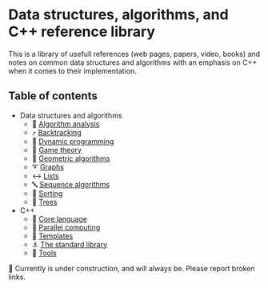 # Data structures, algorithms, and C++ reference library

This is a library of usefull references (web pages, papers, video, books) and notes
on common data structures and algorithms with an emphasis on C++ when it comes to their
implementation.

## Table of contents

* Data structures and algorithms
	* :microscope: [Algorithm analysis](data_structures_and_algorithms/algorithm_analysis.md)
	* :arrow_heading_up: [Backtracking](data_structures_and_algorithms/backtracking.md)
	* :pushpin: [Dynamic programming](data_structures_and_algorithms/dynamic_programming.md)
	* :game_die: [Game theory](data_structures_and_algorithms/game_theory.md)
	* :triangular_ruler: [Geometric algorithms](data_structures_and_algorithms/geometric_algorithms.md)
	* :curly_loop: [Graphs](data_structures_and_algorithms/graphs.md)
	* :left_right_arrow: [Lists](data_structures_and_algorithms/lists.md)
	* :abc: [Sequence algorithms](data_structures_and_algorithms/sequence_algorithms.md)
	* :signal_strength: [Sorting](data_structures_and_algorithms/sorting.md)
	* :deciduous_tree: [Trees](data_structures_and_algorithms/trees.md)
* C++
	* :chestnut: [Core language](cpp/core_language.md)
	* :twisted_rightwards_arrows: [Parallel computing](cpp/parallel_computing.md)
	* :white_square_button: [Templates](cpp/templates.md)
	* :anchor: [The standard library](cpp/std_library.md)
	* :wrench: [Tools](cpp/tools.md)

<!--
* Miscellaneous funny stuff:
http://www.cs.columbia.edu/~evs/songs/
-->


:construction: Currently is under construction, and will always be. Please report broken links.

<!-- :hourglass: Optimization -->
